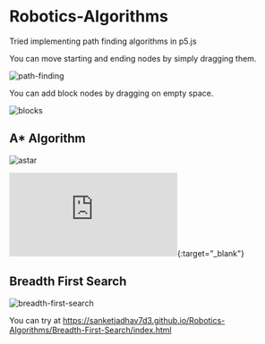 
# Robotics-Algorithms

Tried implementing path finding algorithms in p5.js

You can move starting and ending nodes by simply dragging them.

![path-finding](https://user-images.githubusercontent.com/93857526/209838433-3eecc809-2086-4c46-8d43-62ace35b4efc.gif)

You can add block nodes by dragging on empty space.

![blocks](https://user-images.githubusercontent.com/93857526/209906185-a684513e-2cdb-4adc-8d16-1d3bb784e866.gif)

## A* Algorithm

![astar](https://user-images.githubusercontent.com/93857526/209842716-30c72b3f-5d61-4066-9f3b-4218f2d4d128.gif)

![go](https://sanketjadhav7d3.github.io/Robotics-Algorithms/Astar-Algorithm/index.html){:target="_blank"}

## Breadth First Search

![breadth-first-search](https://user-images.githubusercontent.com/93857526/209907077-83faaf99-ea94-4c95-ad0a-3b6162c78431.gif)

You can try at https://sanketjadhav7d3.github.io/Robotics-Algorithms/Breadth-First-Search/index.html 
